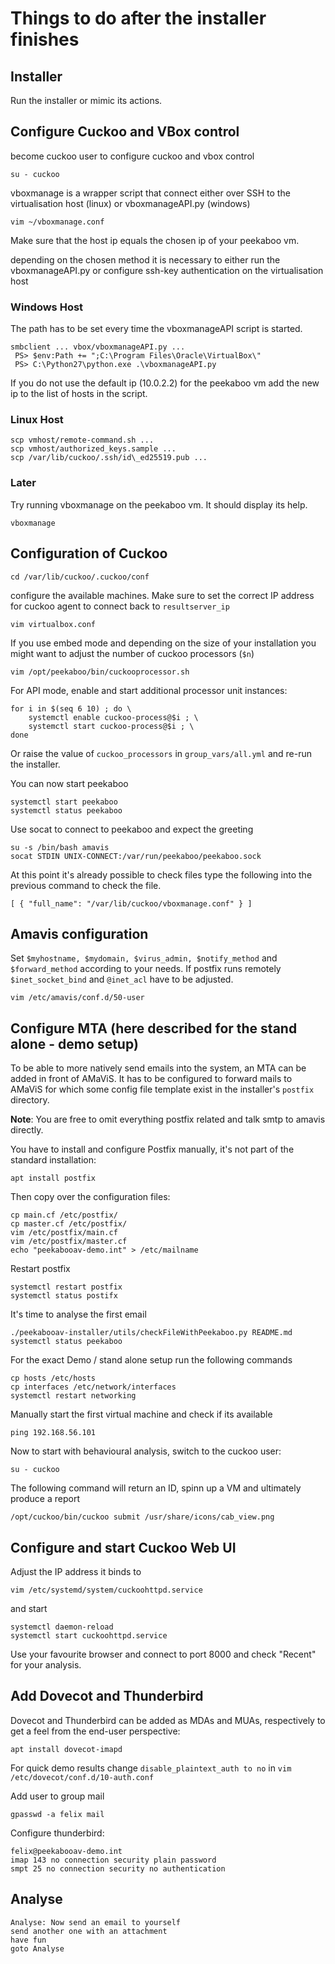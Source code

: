 Things to do after the installer finishes
=========================================

## Installer
Run the installer or mimic its actions. 

## Configure Cuckoo and VBox control
become cuckoo user to configure cuckoo and vbox control

`su - cuckoo`

vboxmanage is a wrapper script that connect either over SSH
 to the virtualisation host (linux) or vboxmanageAPI.py (windows)
 
`vim ~/vboxmanage.conf`

Make sure that the host ip equals the chosen ip of your peekaboo vm.

depending on the chosen method it is necessary to either run
the vboxmanageAPI.py or configure ssh-key authentication on
the virtualisation host

### Windows Host
The path has to be set every time the vboxmanageAPI script is started.
```
smbclient ... vbox/vboxmanageAPI.py ...
 PS> $env:Path += ";C:\Program Files\Oracle\VirtualBox\"
 PS> C:\Python27\python.exe .\vboxmanageAPI.py
```
If you do not use the default ip (10.0.2.2) for the peekaboo vm
add the new ip to the list of hosts in the script.

### Linux Host
```
scp vmhost/remote-command.sh ...
scp vmhost/authorized_keys.sample ...
scp /var/lib/cuckoo/.ssh/id\_ed25519.pub ...
```

### Later

Try running vboxmanage on the peekaboo vm.
It should display its help.

`vboxmanage`

## Configuration of Cuckoo

`cd /var/lib/cuckoo/.cuckoo/conf`

configure the available machines.
Make sure to set the correct IP address for cuckoo agent to
connect back to `resultserver_ip`

`vim virtualbox.conf`

If you use embed mode and depending on the size of your
installation you might want to adjust the number of cuckoo
processors (`$n`)

`vim /opt/peekaboo/bin/cuckooprocessor.sh`

For API mode, enable and start additional processor unit instances:

```
for i in $(seq 6 10) ; do \
    systemctl enable cuckoo-process@$i ; \
    systemctl start cuckoo-process@$i ; \
done
```
Or raise the value of `cuckoo_processors` in `group_vars/all.yml` and re-run the installer.

You can now start peekaboo
```
systemctl start peekaboo
systemctl status peekaboo
```

Use socat to connect to peekaboo and expect the greeting
```
su -s /bin/bash amavis
socat STDIN UNIX-CONNECT:/var/run/peekaboo/peekaboo.sock
```

At this point it's already possible to check files
type the following into the previous command to check the
file.

`[ { "full_name": "/var/lib/cuckoo/vboxmanage.conf" } ]`

## Amavis configuration
Set `$myhostname, $mydomain, $virus_admin, $notify_method`
and `$forward_method` according to your needs.
If postfix runs remotely `$inet_socket_bind` and `@inet_acl`
have to be adjusted.

`vim /etc/amavis/conf.d/50-user`

## Configure MTA (here described for the stand alone - demo setup)

To be able to more natively send emails into the system,
an MTA can be added in front of AMaViS.
It has to be configured to forward mails to AMaViS
for which some config file template exist in the installer's `postfix` directory.

**Note**: You are free to omit everything postfix related and talk smtp to
amavis directly.

You have to install and configure Postfix manually, it's not part of the
standard installation:
```
apt install postfix
```

Then copy over the configuration files:
```
cp main.cf /etc/postfix/
cp master.cf /etc/postfix/
vim /etc/postfix/main.cf
vim /etc/postfix/master.cf
echo "peekabooav-demo.int" > /etc/mailname
```

Restart postfix
```
systemctl restart postfix
systemctl status postifx
```

It's time to analyse the first email
```
./peekabooav-installer/utils/checkFileWithPeekaboo.py README.md
systemctl status peekaboo
```

For the exact Demo / stand alone setup run the following commands
```
cp hosts /etc/hosts
cp interfaces /etc/network/interfaces
systemctl restart networking
```

Manually start the first virtual machine and check if its available

`ping 192.168.56.101`

Now to start with behavioural analysis, switch to the cuckoo user:
```
su - cuckoo
```

The following command will return an ID, spinn up a VM and
ultimately produce a report

`/opt/cuckoo/bin/cuckoo submit /usr/share/icons/cab_view.png`

## Configure and start Cuckoo Web UI
Adjust the IP address it binds to

`vim /etc/systemd/system/cuckoohttpd.service`

and start
```
systemctl daemon-reload
systemctl start cuckoohttpd.service
```

Use your favourite browser and connect to port 8000 and 
check "Recent" for your analysis.

## Add Dovecot and Thunderbird

Dovecot and Thunderbird can be added as MDAs and MUAs, respectively to get a
feel from the end-user perspective:
```
apt install dovecot-imapd
```

For quick demo results change
`disable_plaintext_auth to no` in
`vim /etc/dovecot/conf.d/10-auth.conf`

Add user to group mail

`gpasswd -a felix mail`

Configure thunderbird:
```
felix@peekabooav-demo.int
imap 143 no connection security plain password
smpt 25 no connection security no authentication
```

## Analyse
```
Analyse: Now send an email to yourself
send another one with an attachment
have fun
goto Analyse
```
